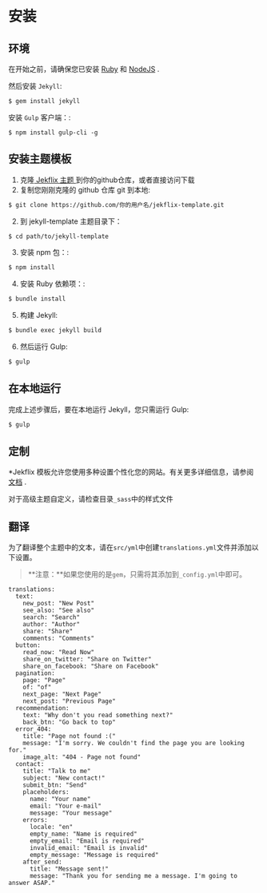 # 安装

## 环境

在开始之前，请确保您已安装 [Ruby](https://www.ruby-lang.org/en/documentation/installation/) 和 [NodeJS](https://nodejs.org/) .

然后安装 `Jekyll`:

```txt
$ gem install jekyll
```

安装 `Gulp` 客户端：:

```
$ npm install gulp-cli -g
```

## 安装主题模板

1. 克隆[ Jekflix 主题 ](https://github.com/thiagorossener/jekflix-template/fork)到你的github仓库，或者直接访问下载
2. 复制您刚刚克隆的 github 仓库 git 到本地:
```txt
$ git clone https://github.com/你的用户名/jekflix-template.git
```
2. 到 jekyll-template 主题目录下：
```txt
$ cd path/to/jekyll-template
```
3. 安装 npm 包：:
```txt
$ npm install
```
4. 安装 Ruby 依赖项：:
```txt
$ bundle install
```
5. 构建 Jekyll:
```txt
$ bundle exec jekyll build
```
6. 然后运行 Gulp:
```txt
$ gulp
```

## 在本地运行

完成上述步骤后，要在本地运行 Jekyll，您只需运行 Gulp:
```txt
$ gulp
```

## 定制

*Jekflix 模板允许您使用多种设置个性化您的网站。有关更多详细信息，请参阅[文档](settings.md#settings) .

对于高级主题自定义，请检查目录`_sass`中的样式文件

## 翻译

为了翻译整个主题中的文本，请在`src/yml`中创建`translations.yml`文件并添加以下设置。

> **注意：**如果您使用的是`gem`，只需将其添加到`_config.yml`中即可。

```
translations:
  text:
    new_post: "New Post"
    see_also: "See also"
    search: "Search"
    author: "Author"
    share: "Share"
    comments: "Comments"
  button:
    read_now: "Read Now"
    share_on_twitter: "Share on Twitter"
    share_on_facebook: "Share on Facebook"
  pagination:
    page: "Page"
    of: "of"
    next_page: "Next Page"
    next_post: "Previous Page"
  recommendation:
    text: "Why don't you read something next?"
    back_btn: "Go back to top"
  error_404:
    title: "Page not found :("
    message: "I'm sorry. We couldn't find the page you are looking for."
    image_alt: "404 - Page not found"
  contact:
    title: "Talk to me"
    subject: "New contact!"
    submit_btn: "Send"
    placeholders:
      name: "Your name"
      email: "Your e-mail"
      message: "Your message"
    errors:
      locale: "en"
      empty_name: "Name is required"
      empty_email: "Email is required"
      invalid_email: "Email is invalid"
      empty_message: "Message is required"
    after_send:
      title: "Message sent!"
      message: "Thank you for sending me a message. I'm going to answer ASAP."
```